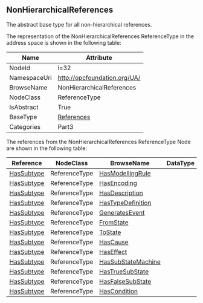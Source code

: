 <!-- objecttype -->
## NonHierarchicalReferences
The abstract base type for all non-hierarchical references.  
<!-- end of text -->
The representation of the NonHierarchicalReferences ReferenceType in the address space is shown in the following table:  

|Name|Attribute|
|---|---|
|NodeId|i=32|
|NamespaceUri|http://opcfoundation.org/UA/|
|BrowseName|NonHierarchicalReferences|
|NodeClass|ReferenceType|
|IsAbstract|True|
|BaseType|[References](../../../Part3/ReferenceTypes/References/readme.md)|
|Categories|Part3|

The references from the NonHierarchicalReferences ReferenceType Node are shown in the following table:  

|Reference|NodeClass|BrowseName|DataType|TypeDefinition|ModellingRule|
|---|---|---|---|---|---|
|[HasSubtype](../../../Part3/ReferenceTypes/HasSubtype/readme.md)|ReferenceType|[HasModellingRule](#HasModellingRule)||||
|[HasSubtype](../../../Part3/ReferenceTypes/HasSubtype/readme.md)|ReferenceType|[HasEncoding](#HasEncoding)||||
|[HasSubtype](../../../Part3/ReferenceTypes/HasSubtype/readme.md)|ReferenceType|[HasDescription](#HasDescription)||||
|[HasSubtype](../../../Part3/ReferenceTypes/HasSubtype/readme.md)|ReferenceType|[HasTypeDefinition](#HasTypeDefinition)||||
|[HasSubtype](../../../Part3/ReferenceTypes/HasSubtype/readme.md)|ReferenceType|[GeneratesEvent](#GeneratesEvent)||||
|[HasSubtype](../../../Part3/ReferenceTypes/HasSubtype/readme.md)|ReferenceType|[FromState](#FromState)||||
|[HasSubtype](../../../Part3/ReferenceTypes/HasSubtype/readme.md)|ReferenceType|[ToState](#ToState)||||
|[HasSubtype](../../../Part3/ReferenceTypes/HasSubtype/readme.md)|ReferenceType|[HasCause](#HasCause)||||
|[HasSubtype](../../../Part3/ReferenceTypes/HasSubtype/readme.md)|ReferenceType|[HasEffect](#HasEffect)||||
|[HasSubtype](../../../Part3/ReferenceTypes/HasSubtype/readme.md)|ReferenceType|[HasSubStateMachine](#HasSubStateMachine)||||
|[HasSubtype](../../../Part3/ReferenceTypes/HasSubtype/readme.md)|ReferenceType|[HasTrueSubState](#HasTrueSubState)||||
|[HasSubtype](../../../Part3/ReferenceTypes/HasSubtype/readme.md)|ReferenceType|[HasFalseSubState](#HasFalseSubState)||||
|[HasSubtype](../../../Part3/ReferenceTypes/HasSubtype/readme.md)|ReferenceType|[HasCondition](#HasCondition)||||


